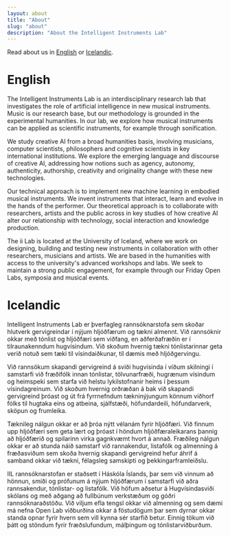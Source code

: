 ```yaml
---
layout: about
title: "About"
slug: "about"
description: "About the Intelligent Instruments Lab"
---
```


<script>
  import CaptionedImageGrid from "../components/Images/CaptionedImageGrid.svelte"

  let rows = [
    "./stock/sophie-textile-5393.jpg",
    "./stock/organolib-6366.jpg",
    "./stock/raflost.jpeg",
    "./stock/science_fair1.jpg",
    "./stock/science_fair2.jpg",
    "./stock/science_fair3.jpg",
    "./stock/sean-5724.jpg",
    "./stock/sean-5732.jpg",
    "./stock/sigga_intern.jpeg"
  ]
  let alts = [
    "Alt","Alt","Alt","Alt","Alt","Alt","Alt","Alt","Alt"
  ]
  let captions = ['','','','','','','','','']
</script>

Read about us in [English](#english) or [Icelandic](#icelandic).

# English 

The Intelligent Instruments Lab is an interdisciplinary research lab that investigates the role of artificial intelligence in new musical instruments. Music is our research base, but our methodology is grounded in the experimental humanities. In our lab, we explore how musical instruments can be applied as scientific instruments, for example through sonification.

We study creative AI from a broad humanities basis, involving musicians, computer scientists, philosophers and cognitive scientists in key international institutions. We explore the emerging language and discourse of creative AI, addressing how notions such as agency, autonomy, authenticity, authorship, creativity and originality change with these new technologies.

Our technical approach is to implement new machine learning in embodied musical instruments. We invent instruments that interact, learn and evolve in the hands of the performer. Our theoretical approach is to collaborate with researchers, artists and the public across in key studies of how creative AI alter our relationship with technology, social interaction and knowledge production.  

The ii Lab is located at the University of Iceland, where we work on designing, building and testing new instruments in collaboration with other researchers, musicians and artists. We are based in the humanities with access to the university's advanced workshops and labs. We seek to maintain a strong public engagement, for example through our Friday Open Labs, symposia and musical events.

<!-- <CaptionedImageRow srcs={row1_srcs} alts={alts} captions={captions}/> -->
<!-- <CaptionedImageRow srcs={row2_srcs} alts={alts} captions={captions}/> -->
<!-- <CaptionedImageRow srcs={row3_srcs} alts={alts} captions={captions}/> -->

<CaptionedImageGrid srcs={rows} alts={alts} captions={captions}/>

# Icelandic

Intelligent Instruments Lab er þverfagleg rannsóknarstofa sem skoðar hlutverk gervigreindar í nýjum hljóðfærum og tækni almennt. Við rannsóknir okkar með tónlist og hljóðfæri sem viðfang, en aðferðafræðin er í tilraunakenndum hugvísindum. Við skoðum hvernig tækni tónlistarinnar geta verið notuð sem tæki til vísindaiðkunar, til dæmis með hljóðgervingu. 

Við rannsökum skapandi gervigreind á sviði hugvísinda í víðum skilningi í samstarfi við fræðifólk innan tónlistar, tölvunarfræði, hugrænum vísindum og heimspeki sem starfa við helstu lykilstofnanir heims í þessum vísindagreinum. Við skoðum hvernig orðræðan á bak við skapandi gervigreind þróast og út frá fyrrnefndum tækninýjungum könnum viðhorf fólks til hugtaka eins og atbeina, sjálfstæði, höfundardeili, höfundarverk, sköpun og frumleika. 

Tæknileg nálgun okkar er að þróa nýtt vélanám fyrir hljóðfæri. Við finnum upp hljóðfæri sem geta lært og þróast í höndum hljóðfæraleikarans þannig að hljóðfærið og spilarinn virka gagnkvæmt hvort á annað. Fræðileg nálgun okkar er að stunda náið samstarf við rannakendur, listafólk og almenning á fræðasviðum sem skoða hvernig skapandi gervigreind hefur áhrif á samband okkar við tækni, félagsleg samskipti og þekkingarframleiðslu. 

IIL rannsóknarstofan er staðsett í Háskóla Íslands, þar sem við vinnum að hönnun, smíði og prófunum á nýjum hljóðfærum í samstarfi við aðra rannsakendur, tónlistar- og listafólk. Við höfum aðsetur á Hugvísindasviði skólans og með aðgang að fullbúnum verkstæðum og góðri rannsóknaraðstöðu. Við viljum efla tengsl okkar við almenning og sem dæmi má nefna Open Lab viðburðina okkar á föstudögum þar sem dyrnar okkar standa opnar fyrir hvern sem vill kynna sér starfið betur. Einnig tökum við þátt og stöndum fyrir fræðslufundum, málþingum og tónlistarviðburðum. 
